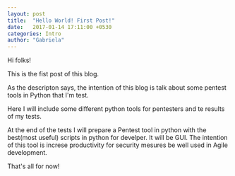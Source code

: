 ```yaml
---
layout: post
title:  "Hello World! First Post!"
date:   2017-01-14 17:11:00 +0530
categories: Intro
author: "Gabriela"
---
```


Hi folks! 

This is the fist post of this blog. 

As the descripton says, the intention of this blog is talk about some pentest tools in Python that I'm test.
 
Here I will include some different python tools for pentesters and te results of my tests.

At the end of the tests I will prepare a Pentest tool in python with the best(most useful) scripts in python for develper. It will be GUI. The intention of this tool is increse productivity for security mesures be well used in Agile development.

That's all for now!
